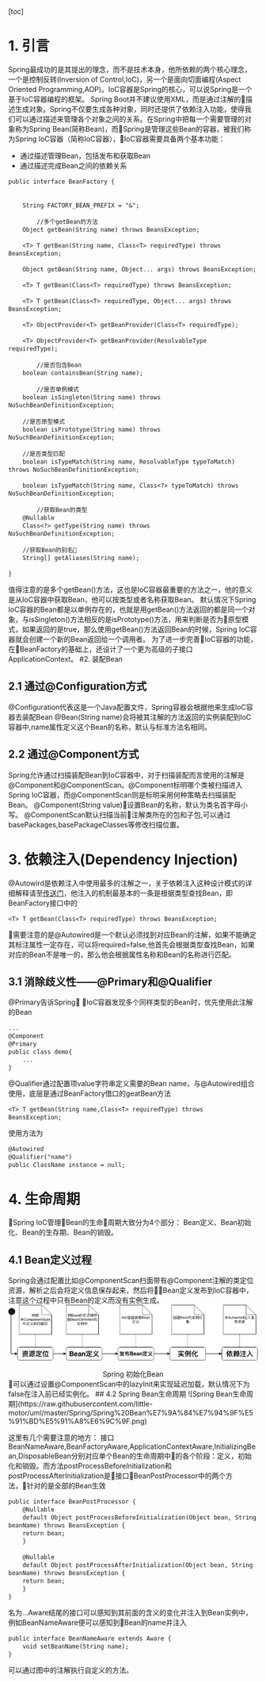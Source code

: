 [toc]
# 1. 引言
Spring最成功的是其提出的理念，而不是技术本身，他所依赖的两个核心理念，一个是控制反转(Inversion of Control,IoC)，另一个是面向切面编程(Aspect Oriented Programming,AOP)。IoC容器是Spring的核心，可以说Spring是一个基于IoC容器编程的框架。
Spring Boot并不建议使用XML，而是通过注解的描述生成对象。Spring不仅要生成各种对象，同时还提供了依赖注入功能，使得我们可以通过描述来管理各个对象之间的关系。在Spring中把每一个需要管理的对象称为Spring Bean(简称Bean)，而Spring是管理这些Bean的容器，被我们称为Spring IoC容器（简称IoC容器），IoC容器需要具备两个基本功能：
- 通过描述管理Bean，包括发布和获取Bean
- 通过描述完成Bean之间的依赖关系
```
public interface BeanFactory {

	
	String FACTORY_BEAN_PREFIX = "&";

        //多个getBean的方法
	Object getBean(String name) throws BeansException;

	<T> T getBean(String name, Class<T> requiredType) throws BeansException;

	Object getBean(String name, Object... args) throws BeansException;

	<T> T getBean(Class<T> requiredType) throws BeansException;
	
	<T> T getBean(Class<T> requiredType, Object... args) throws BeansException;

	<T> ObjectProvider<T> getBeanProvider(Class<T> requiredType);
	
	<T> ObjectProvider<T> getBeanProvider(ResolvableType requiredType);
    
        //是否包含Bean
	boolean containsBean(String name);

        //是否单例模式
	boolean isSingleton(String name) throws NoSuchBeanDefinitionException;

	//是否原型模式
	boolean isPrototype(String name) throws NoSuchBeanDefinitionException;

	//是否类型匹配
	boolean isTypeMatch(String name, ResolvableType typeToMatch) throws NoSuchBeanDefinitionException;
	
	boolean isTypeMatch(String name, Class<?> typeToMatch) throws NoSuchBeanDefinitionException;

        //获取Bean的类型
	@Nullable
	Class<?> getType(String name) throws NoSuchBeanDefinitionException;

	//获取Bean的别名
	String[] getAliases(String name);

}
```
值得注意的是多个getBean()方法，这也是IoC容器最重要的方法之一，他的意义是从IoC容器中获取Bean，他可以按类型或者名称获取Bean。
默认情况下Spring IoC容器的Bean都是以单例存在的，也就是用getBean()方法返回的都是同一个对象，与isSingleton()方法相反的是isPrototype()方法，用来判断是否为原型模式，如果返回的是true，那么使用getBean()方法返回Bean的时候，Spring IoC容器就会创建一个新的Bean返回给一个调用者。
为了进一步完善IoC容器的功能，在BeanFactory的基础上，还设计了一个更为高级的子接口ApplicationContext。
#2. 装配Bean
## 2.1 通过@Configuration方式
@Configuration代表这是一个Java配置文件，Spring容器会根据他来生成IoC容器去装配Bean
@Bean(String name)会将被其注解的方法返回的实例装配到IoC容器中,name属性定义这个Bean的名称，默认与标准方法名相同。
## 2.2 通过@Component方式
Spring允许通过扫描装配Bean到IoC容器中，对于扫描装配而言使用的注解是@Component和@ComponentScan。@Component标明哪个类被扫描进入Spring IoC容器，而@ComponentScan则是标明采用何种策略去扫描装配Bean。
@Component(String value)设置Bean的名称，默认为类名首字母小写。
@ComponentScan默认扫描当前注解类所在的包和子包,可以通过basePackages,basePackageClasses等修改扫描位置。
# 3. 依赖注入(Dependency Injection)
@Autowird是依赖注入中使用最多的注解之一，关于依赖注入这种设计模式的详细解释请至[传送门](https://baike.baidu.com/item/%E6%8E%A7%E5%88%B6%E5%8F%8D%E8%BD%AC/1158025?fr=aladdin)，他注入的机制最基本的一条是根据类型查找Bean，即BeanFactory接口中的
```
<T> T getBean(Class<T> requiredType) throws BeansException;
```
需要注意的是@Autowired是一个默认必须找到对应Bean的注解，如果不能确定其标注属性一定存在，可以将required=false,他首先会根据类型查找Bean，如果对应的Bean不是唯一的，那么他会根据属性名称和Bean的名称进行匹配。
## 3.1 消除歧义性——@Primary和@Qualifier
@Primary告诉Spring IoC容器发现多个同样类型的Bean时，优先使用此注解的Bean
```
...
@Component
@Primary
public class demo{
	...
}
```
@Qualifier通过配置项value字符串定义需要的Bean name，与@Autowired组合使用，底层是通过BeanFactory借口的geatBean方法
```
<T> T getBean(String name,Class<T> requiredType) throws BeansException;
```
使用方法为
```
@Autowired
@Qualifier("name")
public ClassName instance = null;
```
# 4. 生命周期
Spring IoC管理Bean的生命周期大致分为4个部分：
Bean定义、Bean初始化、Bean的生存期、Bean的销毁。
## 4.1 Bean定义过程
Spring会通过配置比如@ComponentScan扫面带有@Component注解的类定位资源，解析之后会将定义信息保存起来，然后将Bean定义发布到IoC容器中，注意这个过程中只有Bean的定义而没有实例生成。
![Spring初始化Bean](https://raw.githubusercontent.com/little-motor/uml/master/Spring/SpringInitBean.png)
<center>Spring 初始化Bean</center>
可以通过设置@ComponentScan中的lazyInit来实现延迟加载，默认情况下为false在注入前已经实例化。
## 4.2 Spring Bean生命周期
![Spring Bean生命周期](https://raw.githubusercontent.com/little-motor/uml/master/Spring/Spring%20Bean%E7%9A%84%E7%94%9F%E5%91%BD%E5%91%A8%E6%9C%9F.png)

这里有几个需要注意的地方：
接口BeanNameAware,BeanFactoryAware,ApplicationContextAware,InitializingBean,DisposableBean分别对应单个Bean的生命周期中的各个阶段：定义，初始化和销毁。而方法postProcessBeforeInitialization和postProcessAfterInitialization是接口BeanPostProcessor中的两个方法，针对的是全部的Bean生效
```
public interface BeanPostProcessor {
    @Nullable
    default Object postProcessBeforeInitialization(Object bean, String beanName) throws BeansException {
	return bean;
    }

    @Nullable
    default Object postProcessAfterInitialization(Object bean, String beanName) throws BeansException {
	return bean;
    }
}
```
名为...Aware结尾的接口可以感知到其前面的含义的变化并注入到Bean实例中，例如BeanNameAware便可以感知到Bean的name并注入
```
public interface BeanNameAware extends Aware {
    void setBeanName(String name);
}
```
可以通过图中的注解执行自定义的方法。
